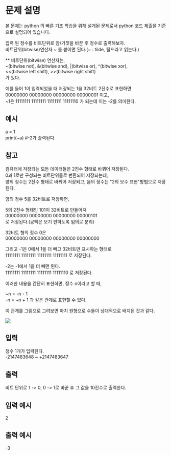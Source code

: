 # 문제 설명

본 문제는 python 의 빠른 기초 학습을 위해 설계된 문제로서 python 코드 제출을 기준으로 설명되어 있습니다.

입력 된 정수를 비트단위로 참/거짓을 바꾼 후 정수로 출력해보자.  
비트단위(bitwise)연산자 ~ 를 붙이면 된다.(~ : tilde, 틸드라고 읽는다.)

\*\* 비트단위(bitwise) 연산자는,  
~(bitwise not), &(bitwise and), |(bitwise or), ^(bitwise xor),  
<<(bitwise left shift), >>(bitwise right shift)  
가 있다.

예를 들어 1이 입력되었을 때 저장되는 1을 32비트 2진수로 표현하면  
00000000 00000000 00000000 00000001 이고,  
~1은 11111111 11111111 11111111 11111110 가 되는데 이는 -2를 의미한다.

## 예시

a = 1  
print(~a) #-2가 출력된다.

## 참고

컴퓨터에 저장되는 모든 데이터들은 2진수 형태로 바뀌어 저장된다.  
0과 1로만 구성되는 비트단위들로 변환되어 저장되는데,  
양의 정수는 2진수 형태로 바뀌어 저장되고, 음의 정수는 "2의 보수 표현"방법으로 저장된다.

양의 정수 5를 32비트로 저장하면,

5의 2진수 형태인 101이 32비트로 만들어져  
00000000 00000000 00000000 00000101  
로 저장된다.(공백은 보기 편하도록 임의로 분리)

32비트 형의 정수 0은  
00000000 00000000 00000000 00000000

그리고 -1은 0에서 1을 더 빼고 32비트만 표시하는 형태로  
11111111 11111111 11111111 11111111 로 저장된다.

-2는 -1에서 1을 더 빼면 된다.  
11111111 11111111 11111111 11111110 로 저장된다.

이러한 내용을 간단히 표현하면, 정수 n이라고 할 때,

~n = -n - 1  
-n = ~n + 1 과 같은 관계로 표현할 수 있다.

이 관계를 그림으로 그려보면 마치 원형으로 수들이 상대적으로 배치된 것과 같다.

<img src="https://codeup.kr/upload/pimg6224_1.png">

## 입력

정수 1개가 입력된다.  
-2147483648 ~ +2147483647

## 출력

비트 단위로 1 -> 0, 0 -> 1로 바꾼 후 그 값을 10진수로 출력한다.

## 입력 예시

2

## 출력 예시

-3
